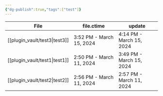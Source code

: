 ```yaml
---
{"dg-publish":true,"tags":["test"]}
---
```


| File                             | file.ctime               | update                   |
| -------------------------------- | ------------------------ | ------------------------ |
| [[plugin_vault/test3\|test3]] | 3:52 PM - March 15, 2024 | 4:14 PM - March 15, 2024 |
| [[plugin_vault/test1\|test1]] | 2:50 PM - March 11, 2024 | 3:49 PM - March 15, 2024 |
| [[plugin_vault/test2\|test2]] | 2:56 PM - March 11, 2024 | 2:57 PM - March 11, 2024 |


